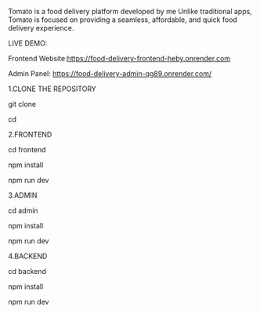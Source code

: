 Tomato is a food delivery platform developed by me
Unlike traditional apps, Tomato is focused on providing a seamless, affordable, and quick food delivery experience.

LIVE DEMO:

Frontend Website:https://food-delivery-frontend-heby.onrender.com

Admin Panel: https://food-delivery-admin-qg89.onrender.com/


1.CLONE THE REPOSITORY

git clone <repositorylink>

cd <repository-folder> 

2.FRONTEND

cd frontend

npm install

npm run dev

3.ADMIN

cd admin

npm install

npm run dev

4.BACKEND

cd backend

npm install

npm run dev


